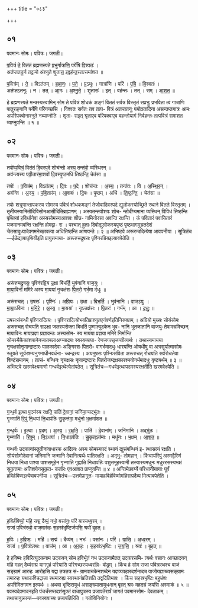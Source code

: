 +++
title = "०८३"

+++


## ०१
पवमानः सोमः। पवित्रः। जगती।

प॒वित्रं॑ ते॒ वित॑तं ब्रह्मणस्पते प्र॒भुर्गात्रा॑णि॒ पर्ये॑षि वि॒श्वतः॑ ।  
अत॑प्ततनू॒र्न तदा॒मो अ॑श्नुते शृ॒तास॒ इद्वह॑न्त॒स्तत्समा॑शत ॥

प॒वित्र॑म् । ते॒ । विऽत॑तम् । ब्र॒ह्म॒णः॒ । प॒ते॒ । प्र॒ऽभुः । गात्रा॑णि । परि॑ । ए॒षि॒ । वि॒श्वतः॑ ।  
अत॑प्तऽतनूः । न । तत् । आ॒मः । अ॒श्नु॒ते॒ । शृ॒तासः॑ । इत् । वह॑न्तः । तत् । सम् । आ॒श॒त॒ ॥

हे ब्रह्मणस्पते मन्त्रस्यस्वामिन् सोम ते पवित्रं शोधकं अङ्गं विततं सर्वत्र विस्तृतं सप्रभुः प्रभविता त्वं गात्राणि पातुरङ्गानि पर्येषि परिगच्छसि । विश्वतः सर्वतः तव तत्प- वित्रं अतप्ततनूः पयोव्रतादिना असन्तप्तगात्रः आमः अपरिपक्वोनाश्नुते नव्याप्नोति । शृता- सइत् श्रृताएव परिपक्वाएव वहन्तोयागं निर्वहन्तः तत्पवित्रं समाशत व्याप्नुवन्ति ॥ १ ॥

## ०२
पवमानः सोमः। पवित्रः। जगती।

तपो॑ष्प॒वित्रं॒ वित॑तं दि॒वस्प॒दे शोच॑न्तो अस्य॒ तन्त॑वो॒ व्य॑स्थिरन् ।  
अव॑न्त्यस्य पवी॒तार॑मा॒शवो॑ दि॒वस्पृ॒ष्ठमधि॑ तिष्ठन्ति॒ चेत॑सा ॥

तपोः॑ । प॒वित्र॑म् । विऽत॑तम् । दि॒वः । प॒दे । शोच॑न्तः । अ॒स्य॒ । तन्त॑वः । वि । अ॒स्थि॒र॒न् ।  
अव॑न्ति । अ॒स्य॒ । प॒वि॒तार॑म् । आ॒शवः॑ । दि॒वः । पृ॒ष्ठम् । अधि॑ । ति॒ष्ठ॒न्ति॒ । चेत॑सा ॥

तपोः शत्रूणान्तापकस्य सोमस्य पवित्रं शोधकमङ्गं तेजोवादिवस्पदे द्युलोकस्योच्छ्रिते स्थाने वितते विस्तृतम् । तृतीयस्यामितोदिविसोमआसीदितिब्राह्मणम् । अस्यतन्तवोंशवः शोच- न्तोदीप्यमाना व्यस्थिन् विविधं तिष्ठन्ति पृथिव्यां हविर्धानेवा अस्यसोमस्यआशवः शीघ्र- गामिनोरसा अवन्ति रक्षन्ति । कं पवितारं पवायितारं यजमानमवन्ति रक्षन्ति होमद्वा- रा । पश्चात् हुताः दिवोद्युलोकस्यपृष्ठं पृष्ठभागमुन्नतदेशं चेतसाबुध्यादेवगमनेच्छावत्या अधितिष्ठन्ति आश्रयन्ते ॥ २ ॥ अभिष्टवे अरूरुचदित्येषा आवपनीया । सूत्रितंच—ईळेद्यावापृथिवीइति प्रागुत्तमाया- अरूरुचदुषसः पृश्निरग्रियइत्यावपेतेति ।

## ०३
पवमानः सोमः। पवित्रः। जगती।

अरू॑रुचदु॒षसः॒ पृश्नि॑रग्रि॒य उ॒क्षा बि॑भर्ति॒ भुव॑नानि वाज॒युः ।  
मा॒या॒विनो॑ ममिरे अस्य मा॒यया॑ नृ॒चक्ष॑सः पि॒तरो॒ गर्भ॒मा द॑धुः ॥

अरू॑रुचत् । उ॒षसः॑ । पृश्निः॑ । अ॒ग्रि॒यः । उ॒क्षा । बि॒भ॒र्ति॒ । भुव॑नानि । वा॒ज॒ऽयुः ।  
मा॒या॒ऽविनः॑ । म॒मि॒रे॒ । अ॒स्य॒ । मा॒यया॑ । नृ॒ऽचक्ष॑सः । पि॒तरः॑ । गर्भ॑म् । आ । द॒धुः॒ ॥

उषसःसंबन्धी पृश्निरादित्यः । पृश्निरादित्योभवतिप्राश्नुतएनंवर्णइतिनिरुक्तम् । अग्रियो मुख्यः सोयंसोमः अरूरुचत् रोचयति सउक्षा जलस्यसेक्ता बिभर्ति पुष्णात्युदकेन भुव- नानि भूतजातानि वाजयुः तेषामन्नमिच्छन् मायाविनः मायाप्रज्ञा प्रज्ञावन्तः अस्यसोम- स्य मायया प्रज्ञया ममिरे निर्मान्ति सोमस्यैकैकांशपानेनजातबलाअग्न्यादयः स्वस्वव्यापा- रेणजगत्सृजन्तीत्यर्थः । तथास्यमायया नृचक्षसोनृणान्द्रष्टारः पालकादेवाः अङ्गिरसः पितरो- वागर्भमादधुः धारयन्ति ओषधीषु वा अत्रसूर्यात्मासोमः स्तूयते सूर्यरश्म्यनुगमाधीनवर्धना- च्चन्द्रस्य । अयमुषसः पृश्निःसविता अरूरुचत् रोचयति सर्वंरोचतेवा शिष्टंसमानम् । तत्सं- बन्धिनः नृचक्षसः नृणान्द्रष्टारः पितरोजग्द्रक्षकारश्मयोगर्भमादधुः वृष्ट्यर्थम् ॥ ३ ॥ अभिष्टवे खरमवेक्ष्यमाणो गन्धर्वइत्थेत्येतांपठेत् । सूत्रितंच—गधर्वइत्थापदमस्यरक्षतीति खरमवेक्ष्येति ।

## ०४
पवमानः सोमः। पवित्रः। जगती।

ग॒न्ध॒र्व इ॒त्था प॒दम॑स्य रक्षति॒ पाति॑ दे॒वानां॒ जनि॑मा॒न्यद्भु॑तः ।  
गृ॒भ्णाति॑ रि॒पुं नि॒धया॑ नि॒धाप॑तिः सु॒कृत्त॑मा॒ मधु॑नो भ॒क्षमा॑शत ॥

ग॒न्ध॒र्वः । इ॒त्था । प॒दम् । अ॒स्य॒ । र॒क्ष॒ति॒ । पाति॑ । दे॒वाना॑म् । जनि॑मानि । अद्भु॑तः ।  
गृ॒भ्णाति॑ । रि॒पुम् । नि॒ऽधया॑ । नि॒धाऽप॑तिः । सु॒कृत्ऽत॑माः । मधु॑नः । भ॒क्षम् । आ॒श॒त॒ ॥

गन्धर्वः उदकानांस्तुतीनांवाधारक आदित्यः अस्य सोमस्यपदं स्थानं द्युसंबन्धिनं इ- त्थासत्यं रक्षति । सोयंसोमोदेवानां जनिमानि जन्मानि देवानित्यर्थः पातिरक्षति । अद्भु- तोमहान् । किंचायंरिपुं अस्मद्वैरिणं निधया निधा पाश्या पाशसमूहेन गृभ्णाति गृह्णाति निधापतिः पशुसमूहस्वामी तस्यास्यमधुनः मधुररसस्यभक्षं सुकृत्तमाः अतिशयेनसुकृत- कर्तारः एवआशत प्राप्नुवन्ति ॥ ४ ॥ अन्तिमेप्रवर्ग्ये परिधानीयायाः पूर्वं हविर्हविष्मइत्येषावपनीया । सूत्रितंच—उत्तमेप्रागुत्त- मायाहविर्हविष्मोमहिसद्मदैव्य मित्यावपेतेति ।

## ०५
पवमानः सोमः। पवित्रः। जगती।

ह॒विर्ह॑विष्मो॒ महि॒ सद्म॒ दैव्यं॒ नभो॒ वसा॑नः॒ परि॑ यास्यध्व॒रम् ।  
राजा॑ प॒वित्र॑रथो॒ वाज॒मारु॑हः स॒हस्र॑भृष्टिर्जयसि॒ श्रवो॑ बृ॒हत् ॥

ह॒विः । ह॒वि॒ष्मः॒ । महि॑ । सद्म॑ । दैव्य॑म् । नभः॑ । वसा॑नः । परि॑ । या॒सि॒ । अ॒ध्व॒रम् ।  
राजा॑ । प॒वित्र॑ऽरथः । वाज॑म् । आ । अ॒रु॒हः॒ । स॒हस्र॑ऽभृष्टिः । ज॒य॒सि॒ । श्रवः॑ । बृ॒हत् ॥

हे हविष्मः हविरित्युदकनाम उदकवन् सोम हविर्भूतं नभ उदकनामैतत् उदकरसमि- त्यर्थः वसानः आच्छादयन् महि महत् दैव्यंसद्म यागगृहं परियासि परिगच्छस्यध्वरन्नि- वोढुम् । किंच हे सोम राजा पवित्ररथश्च वाजं सङ्ग्रामं आरुहः आरोहसि यद्वा तत्रतत्र सं- ग्रामवाचकेनशब्देन यज्ञव्यवहारदर्शनादत्र वाजोयज्ञाख्यसङ्ग्रामः तमारुहः यथाकश्चिद्राजा रथमारुह्य स्वस्थानंप्रतिशति तद्वदितिभावः । किंच सहस्रभृष्टिः बहुभ्रंशः अपरिमितगमन इत्यर्थः । अथवा भृष्ठिरायुधं असङ्ख्यातायुधःसन् बृहत् श्रवः महदन्नं जयसि अस्माकं ॥ ५ ॥पवस्वदेवमादनइति पंचर्चंसप्तदशंसूक्तं वाचापुत्रस्य प्रजापतेरार्षं जागतं पवमानसोम- देवताकम् । तथाचानुक्रान्तं—पवस्ववाच्यः प्रजापतिरिति । गतोविनियोगः ।